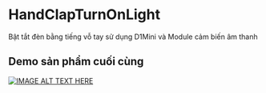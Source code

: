 # HandClapTurnOnLight
Bật tắt đèn bằng tiếng vỗ tay sử dụng D1Mini và Module cảm biến âm thanh
## Demo sản phẩm cuối cùng
[![IMAGE ALT TEXT HERE](https://img.youtube.com/vi/2Irx8d0fvpw/0.jpg)](https://www.youtube.com/watch?v=2Irx8d0fvpw)

